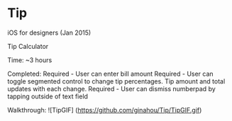 # Tip
iOS for designers (Jan 2015)

Tip Calculator

Time: ~3 hours

Completed:
  Required - User can enter bill amount
  Required - User can toggle segmented control to change tip percentages.  Tip amount and total updates with each change.
  Required - User can dismiss numberpad by tapping outside of text field
  
Walkthrough:
![TipGIF] (https://github.com/ginahou/Tip/TipGIF.gif)
